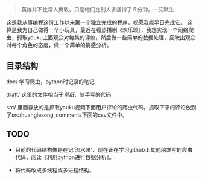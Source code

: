 > 英雄并不比常人勇敢，只是他们比别人多坚持了５分钟。--艾默生

这是我从事编程这份工作以来第一个独立完成的程序，祝愿我能早日完成它。
这算是我为自己做得一个小玩具，最近在看热播剧《欢乐颂》，我想实现一个网络爬虫，抓取youku上面观众对每集的评价，然后做一些简单的数据处理，反映出观众对每个角色的态度，做一个简单的情感分析。

## 目录结构
doc/ 学习爬虫，python时记录的笔记

draft/ 这里的文件相当于*草纸*，随手写的代码

src/ 里面存放的是抓取youku视频下面用户评论的爬虫代码，抓取下来的评论放到了src/huanglesong_comments下面的csv文件中。

## TODO
* 目前的代码结构像是在记'流水账'，现在正在学习github上其他朋友写的爬虫代码，阅读《利用python进行数据分析》。

* 将代码改成多线程或多进程结构。
